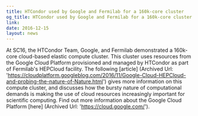 ```yaml
---
title: HTCondor used by Google and Fermilab for a 160k-core cluster
og_title: HTCondor used by Google and Fermilab for a 160k-core cluster
link: 
date: 2016-12-15
layout: news
---
```


At SC16, the HTCondor Team, Google, and Fermilab demonstrated a 160k-core cloud-based elastic compute cluster.  This cluster uses resources from the Google Cloud Platform provisioned and managed by HTCondor as part of Fermilab's HEPCloud facility. The following  [article] (Archived Url: 'https://cloudplatform.googleblog.com/2016/11/Google-Cloud-HEPCloud-and-probing-the-nature-of-Nature.html') gives more information on this compute cluster, and discusses how the bursty nature of computational demands is making the use of cloud resources increasingly important for scientific computing. Find out more information about the Google Cloud Platform [here] (Archived Url: 'https://cloud.google.com/'). 
